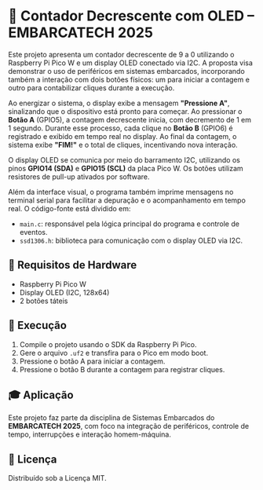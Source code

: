 # 🧮 Contador Decrescente com OLED – EMBARCATECH 2025

Este projeto apresenta um contador decrescente de 9 a 0 utilizando o Raspberry Pi Pico W e um display OLED conectado via I2C. A proposta visa demonstrar o uso de periféricos em sistemas embarcados, incorporando também a interação com dois botões físicos: um para iniciar a contagem e outro para contabilizar cliques durante a execução.

Ao energizar o sistema, o display exibe a mensagem **"Pressione A"**, sinalizando que o dispositivo está pronto para começar. Ao pressionar o **Botão A** (GPIO5), a contagem decrescente inicia, com decremento de 1 em 1 segundo. Durante esse processo, cada clique no **Botão B** (GPIO6) é registrado e exibido em tempo real no display. Ao final da contagem, o sistema exibe **"FIM!"** e o total de cliques, incentivando nova interação.

O display OLED se comunica por meio do barramento I2C, utilizando os pinos **GPIO14 (SDA)** e **GPIO15 (SCL)** da placa Pico W. Os botões utilizam resistores de pull-up ativados por software.

Além da interface visual, o programa também imprime mensagens no terminal serial para facilitar a depuração e o acompanhamento em tempo real. O código-fonte está dividido em:

- `main.c`: responsável pela lógica principal do programa e controle de eventos.
- `ssd1306.h`: biblioteca para comunicação com o display OLED via I2C.

## 🔧 Requisitos de Hardware

- Raspberry Pi Pico W  
- Display OLED (I2C, 128x64)  
- 2 botões táteis  

## 🚀 Execução

1. Compile o projeto usando o SDK da Raspberry Pi Pico.
2. Gere o arquivo `.uf2` e transfira para o Pico em modo boot.
3. Pressione o botão A para iniciar a contagem.
4. Pressione o botão B durante a contagem para registrar cliques.

## 🎓 Aplicação

Este projeto faz parte da disciplina de Sistemas Embarcados do **EMBARCATECH 2025**, com foco na integração de periféricos, controle de tempo, interrupções e interação homem-máquina.

## 📄 Licença

Distribuído sob a Licença MIT.
